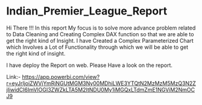 # Indian_Premier_League_Report
Hi There !!! In this report My focus is to solve more advance problem related to Data Cleaning and Creating Complex DAX 
function so that we are able to get the right kind of Insight. 
I have Created a Complex Parameterized Chart which Involves a Lot of 
Functionality through which we will be able to get the right kind of insight.

I have deploy the Report on web. Please Have a look on the report.

Link:- https://app.powerbi.com/view?r=eyJrIjoiZWVjYmRjNGUtMGM3Ny00MDhiLWE3YTQtN2MzMzM5MzQ3N2ZjIiwidCI6ImVlOGI3ZWZkLTA5M2ItNDU0My1iMGQxLTdmZmE1NGViM2NmOCJ9
